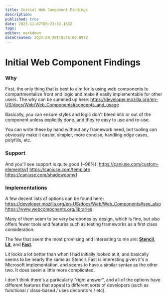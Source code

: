 ```yaml
---
title: Initial Web Component Findings
description: 
published: true
date: 2023-11-07T06:23:33.163Z
tags: 
editor: markdown
dateCreated: 2022-08-29T19:55:09.897Z
---
```


# Initial Web Component Findings


### Why
First, the only thing that is best to aim for is using web components to compartmentalize front end logic and make it easily implementable for other users.
The why can be summed up here:
https://developer.mozilla.org/en-US/docs/Web/Web_Components#concepts_and_usage

Basically, you can ensure styles and logic don't bleed into or out of the component unless explicitly done, and they're easy to use and re-use.

You can write these by hand without any framework need, but tooling can obviously make it easier, simpler, more concise, handling edge cases, polyfills, etc.

### Support
And you'll see support is quite good (~96%):
https://caniuse.com/custom-elementsv1
https://caniuse.com/template
https://caniuse.com/shadowdomv1

### Implementations
A few decent lists of options can be found here:
https://developer.mozilla.org/en-US/docs/Web/Web_Components#see_also
https://www.webcomponents.org/libraries

Many of them seem to be very barebones by design, which is fine, but also offers fewer tools and features such as testing frameworks as a first class consideration.

The few that seem the most promising and interesting to me are: [**Stencil**](https://stenciljs.com/docs/introduction), [**Lit**](https://lit.dev/docs/), and [**Fast**](https://www.fast.design/docs/fast-element/defining-elements).

Lit looks a lot better than when I had initially looked at it, and basically seems to be nearly the same as Stencil. Fast is interesting given it's a Microsoft implementation, and seems to have a similar syntax as the other two. It does seem a little more complicated. 

I don't think there's a particularly "right answer", and all of the options have different features that appeal to different sorts of developers (such as functional / class-based / uses decorators / etc). 